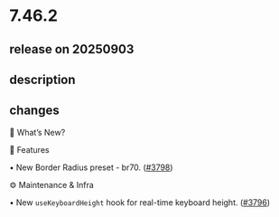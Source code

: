 # 7.46.2

## release on 20250903
## description
## changes
🚀 What’s New?

🎁 Features

• New Border Radius preset - br70. (<a class="issue-link js-issue-link" data-error-text="Failed to load title" data-id="3371963822" data-permission-text="Title is private" data-url="https://github.com/wix/react-native-ui-lib/issues/3798" data-hovercard-type="pull_request" data-hovercard-url="/wix/react-native-ui-lib/pull/3798/hovercard" href="https://github.com/wix/react-native-ui-lib/pull/3798">#3798</a>)

⚙️ Maintenance & Infra

• New <code>useKeyboardHeight</code> hook for real-time keyboard height. (<a class="issue-link js-issue-link" data-error-text="Failed to load title" data-id="3349430321" data-permission-text="Title is private" data-url="https://github.com/wix/react-native-ui-lib/issues/3796" data-hovercard-type="pull_request" data-hovercard-url="/wix/react-native-ui-lib/pull/3796/hovercard" href="https://github.com/wix/react-native-ui-lib/pull/3796">#3796</a>)

